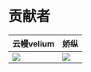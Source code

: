 #  贡献者

|  云幔velium   | 娇纵  |
|  ----  | ----  |
| <img src="http://q.qlogo.cn/headimg_dl?dst_uin=1114370909&spec=100&img_type=jpg">  |  <img src="http://q.qlogo.cn/headimg_dl?dst_uin=2157123981&spec=100&img_type=jpg">  |

